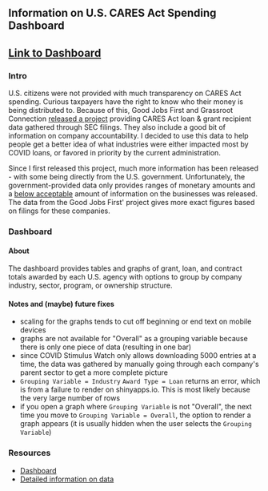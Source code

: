 ## Information on U.S. CARES Act Spending Dashboard

## [Link to Dashboard](https://atamalu.shinyapps.io/covid_loans/)

### Intro

U.S. citizens were not provided with much transparency on CARES Act spending. Curious taxpayers have the right to know who their money is being distributed to. Because of this, Good Jobs First and Grassroot Connection [released a project](https://covidstimuluswatch.org/sources) providing CARES Act loan & grant recipient data gathered through SEC filings. They also include a good bit of information on company accountability. I decided to use this data to help people get a better idea of what industries were either impacted most by COVID loans, or favored in priority by the current administration.

Since I first released this project, much more information has been released - with some being directly from the U.S. government. Unfortunately, the government-provided data only provides ranges of monetary amounts and a [below acceptable](https://www.nbcnews.com/business/business-news/judge-orders-trump-administration-reveal-ppp-loan-data-it-sought-n1246792) amount of information on the businesses was released. The data from the Good Jobs First' project gives more exact figures based on filings for these companies.

### Dashboard

#### About

The dashboard provides tables and graphs of grant, loan, and contract totals awarded by each U.S. agency with options to group by company industry, sector, program, or ownership structure.

#### Notes and (maybe) future fixes

* scaling for the graphs tends to cut off beginning or end text on mobile devices
* graphs are not available for "Overall" as a grouping variable because there is only one piece of data (resulting in one bar)
* since COVID Stimulus Watch only allows downloading 5000 entries at a time, the data was gathered by manually going through each company's parent sector to get a more complete picture
* `Grouping Variable = Industry` `Award Type = Loan` returns an error, which is from a failure to render on shinyapps.io. This is most likely because the very large number of rows
* if you open a graph where `Grouping Variable` is not "Overall", the next time you move to `Grouping Variable = Overall`, the option to render a graph appears (it is usually hidden when the user selects the `Grouping Variable`)

### Resources

* [Dashboard](https://atamalu.shinyapps.io/covid_loans/)
* [Detailed information on data](https://covidstimuluswatch.org/sources)
